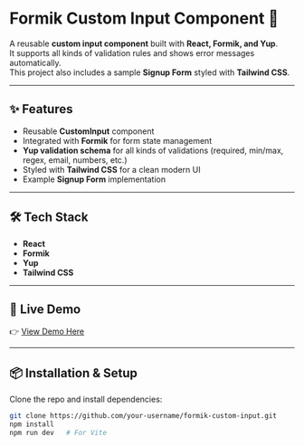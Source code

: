 # Formik Custom Input Component 🚀

A reusable **custom input component** built with **React, Formik, and Yup**.  
It supports all kinds of validation rules and shows error messages automatically.  
This project also includes a sample **Signup Form** styled with **Tailwind CSS**.

---

## ✨ Features
- Reusable **CustomInput** component  
- Integrated with **Formik** for form state management  
- **Yup validation schema** for all kinds of validations (required, min/max, regex, email, numbers, etc.)  
- Styled with **Tailwind CSS** for a clean modern UI  
- Example **Signup Form** implementation  

---

## 🛠️ Tech Stack
- **React**  
- **Formik**  
- **Yup**  
- **Tailwind CSS**  

---

## 🚀 Live Demo
👉 [View Demo Here](https://formik-custom-input.vercel.app/)  


---

## 📦 Installation & Setup
Clone the repo and install dependencies:

```bash
git clone https://github.com/your-username/formik-custom-input.git
npm install
npm run dev   # For Vite
```